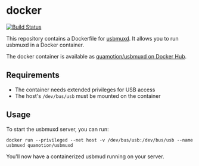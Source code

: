 # docker
[![Build Status](https://travis-ci.org/libimobiledevice-win32/docker.svg?branch=master)](https://travis-ci.org/libimobiledevice-win32/docker)

This repository contains a Dockerfile for [usbmuxd](https://github.com/libimobiledevice-win32/usbmuxd). It allows you to run usbmuxd in a Docker container.

The docker container is available as [quamotion/usbmuxd on Docker Hub](https://hub.docker.com/r/quamotion/usbmuxd).

## Requirements
- The container needs extended privileges for USB access
- The host's `/dev/bus/usb` must be mounted on the container

## Usage
To start the usbmuxd server, you can run:

```
docker run --privileged --net host -v /dev/bus/usb:/dev/bus/usb --name usbmuxd quamotion/usbmuxd
```

You'll now have a containerized usbmud running on your server.
